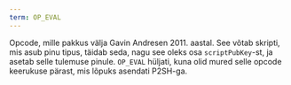 ```yaml
---
term: OP_EVAL
---
```


Opcode, mille pakkus välja Gavin Andresen 2011. aastal. See võtab skripti, mis asub pinu tipus, täidab seda, nagu see oleks osa `scriptPubKey`-st, ja asetab selle tulemuse pinule. `OP_EVAL` hüljati, kuna olid mured selle opcode keerukuse pärast, mis lõpuks asendati P2SH-ga.